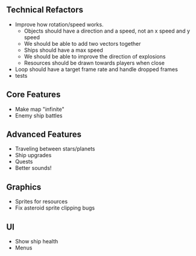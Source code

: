 ## Technical Refactors

- Improve how rotation/speed works.
  - Objects should have a direction and a speed, not an x speed and y speed
  - We should be able to add two vectors together
  - Ships should have a max speed
  - We should be able to improve the direction of explosions
  - Resources should be drawn towards players when close
- Loop should have a target frame rate and handle dropped frames
- tests

## Core Features

- Make map "infinite"
- Enemy ship battles

## Advanced Features

- Traveling between stars/planets
- Ship upgrades
- Quests
- Better sounds!

## Graphics

- Sprites for resources
- Fix asteroid sprite clipping bugs

## UI

- Show ship health
- Menus
